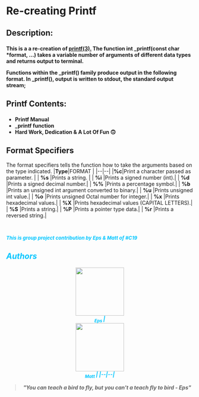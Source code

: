 <h1>Re-creating Printf</h1>

<h2><b><p>Description:</p></b></h2>
<b><p>This is a a re-creation of <a href="https://man7.org/linux/man-pages/man3/printf.3.html">printf(3).</a> The function int _printf(const char *format, ...) takes a variable number of arguments of different data types and returns output to terminal.

Functions within the _printf() family produce output in the following format.  In _printf(), output is written to stdout, the standard output stream;</p></b>

<h2><p>Printf Contents:</p></h2>
<ul>
        <li><strong>Printf Manual</li>
        <li>_printf function</li>
        <li>Hard Work, Dedication & A Lot Of Fun 🙃</strong></li>
</ul>

## Format Specifiers

The format specifiers tells the function how to take the arguments based on the type indicated.
|**Type**|FORMAT  |
|--|--|
|**%c**|Print a character passed as parameter.  |
| **%s** |Prints a string.  |
| **%i** |Prints a signed number (int).|
| **%d** |Prints a signed decimal number.|
| **%%** |Prints a percentage symbol.|
| **%b** |Prints an unsigned int argument converted to binary.|
| **%u** |Prints unsigned int value.|
| **%o** |Prints unsigned Octal number for integer.|
| **%x** |Prints hexadecimal values.|
| **%X** |Prints hexadecimal values (CAPITAL LETTERS).|
| **%S** |Prints a string.|
| **%P** |Prints a pointer type data.|
| **%r** |Prints a reversed string.|



<br>
<font color=#00C5FF><font size=2><p><strong><i>This is group project contribution by Eps & Matt of #C19</p><strong><i></font>
<p>

## Authors
<div align="center"><img src="https://holbertonintranet.s3.amazonaws.com/users/photos/000/005/708/thumb/2.png?X-Amz-Algorithm=AWS4-HMAC-SHA256&X-Amz-Credential=AKIARDDGGGOU5BHMTQX4%2F20221112%2Fus-east-1%2Fs3%2Faws4_request&X-Amz-Date=20221112T042835Z&X-Amz-Expires=600&X-Amz-SignedHeaders=host&X-Amz-Signature=37fc6b86a9e2534255eb33899a3a9352c1787d8d959514afb67bfd007b3a3926" width=130><br><sub> Eps </sub>| <div align="center"><img src="https://holbertonintranet.s3.amazonaws.com/users/photos/000/005/707/thumb/IMG_20201212_192209_%283%29.jpg?X-Amz-Algorithm=AWS4-HMAC-SHA256&X-Amz-Credential=AKIARDDGGGOU5BHMTQX4%2F20221112%2Fus-east-1%2Fs3%2Faws4_request&X-Amz-Date=20221112T042840Z&X-Amz-Expires=600&X-Amz-SignedHeaders=host&X-Amz-Signature=4f5ed18b5abaaca0366a997b47b922ed19b1d3ee50ac1a0af6cb1a4279b203b6" width=130><br><sub> Matt </sub>|
|--|--|
<div align="center"> </div>
<blockquote><b><i>"You can teach a bird to fly, but you can't a teach fly to bird - Eps"</blockquote>